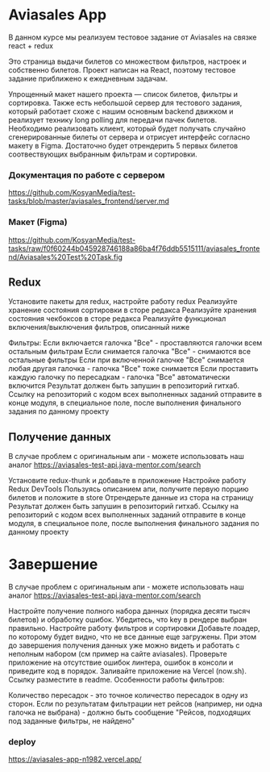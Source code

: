 # Aviasales App


В данном курсе мы реализуем тестовое задание от Aviasales на связке react + redux

Это страница выдачи билетов со множеством фильтров, настроек и собственно билетов. 
Проект написан на React, поэтому тестовое задание приближено к ежедневным задачам.

Упрощенный макет нашего проекта — список билетов, фильтры и сортировка. Также есть небольшой сервер для тестового задания, который работает схоже с нашим основным backend движком и реализует технику long polling для передачи пачек билетов. Необходимо реализовать клиент, который будет получать случайно сгенерированные билеты от сервера и отрисует интерфейс согласно макету в Figma. Достаточно будет отрендерить 5 первых билетов соотвествующих выбранным фильтрам и сортировки.

### Документация по работе с сервером
https://github.com/KosyanMedia/test-tasks/blob/master/aviasales_frontend/server.md

### Макет (Figma)
 https://github.com/KosyanMedia/test-tasks/raw/f0f60244b045928746188a86ba4f76ddb5515111/aviasales_frontend/Aviasales%20Test%20Task.fig

## Redux

Установите пакеты для redux, настройте работу redux
Реализуйте хранение состояния сортировки в сторе редакса
Реализуйте хранения состояния чекбоксов в сторе редакса
Реализуйте функционал включения/выключения фильтров, описанный ниже

Фильтры:
Если включается галочка "Все" - проставляются галочки всем остальным фильтрам
Если снимается галочка "Все" - снимаются все остальные фильтры
Если при включенной галочке "Все" снимается любая другая галочка - галочка "Все" тоже снимается
Если проставить каждую галочку по пересадкам - галочка "Все" автоматически включится
Результат должен быть запушин в репозиторий гитхаб. Ссылку на репозиторий с кодом всех выполненных заданий отправите в конце модуля, в специальное поле, после выполнения финального задания по данному проекту

##  Получение данных

В случае проблем с оригинальным апи - можете использовать наш аналог https://aviasales-test-api.java-mentor.com/search

Установите redux-thunk и добавьте в приложение
Настройке работу Redux DevTools
Пользуясь описанием апи, получите первую порцию билетов и положите в store
Отрендерьте данные из стора на страницу
Результат должен быть запушин в репозиторий гитхаб. Ссылку на репозиторий с кодом всех выполненных заданий отправите в конце модуля, в специальное поле, после выполнения финального задания по данному проекту

# Завершение

В случае проблем с оригинальным апи - можете использовать наш аналог https://aviasales-test-api.java-mentor.com/search

Настройте получение полного набора данных (порядка десяти тысяч билетов) и обработку ошибок. Убедитесь, что key в рендере выбран правильно.
Настройте работу фильтров и сортировки
Добавьте лоадер, по которому будет видно, что не все данные еще загружены. При этом до завершения получения данных уже можно видеть и работать с неполным набором (см пример на сайте aviasales).
Проверьте приложение на отсутствие ошибок линтера, ошибок в консоли и приведите код в порядок.
Заливайте приложение на Vercel (now.sh). Ссылку разместите в readme.
Особенности работы фильтров:

Количество пересадок - это точное количество пересадок в одну из сторон.
Если по результатам фильтрации нет рейсов (например, ни одна галочка не выбрана) - должно быть сообщение "Рейсов, подходящих под заданные фильтры, не найдено"


### deploy
https://aviasales-app-n1982.vercel.app/